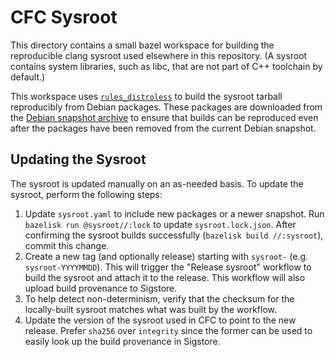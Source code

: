 # CFC Sysroot

This directory contains a small bazel workspace for building the reproducible
clang sysroot used elsewhere in this repository. (A sysroot contains system
libraries, such as libc, that are not part of C++ toolchain by default.)

This workspace uses
[`rules_distroless`](https://github.com/GoogleContainerTools/rules_distroless)
to build the sysroot tarball reproducibly from Debian packages. These packages
are downloaded from the [Debian snapshot archive](https://snapshot.debian.org/)
to ensure that builds can be reproduced even after the packages have been
removed from the current Debian snapshot.

## Updating the Sysroot

The sysroot is updated manually on an as-needed basis. To update the sysroot,
perform the following steps:

1.  Update `sysroot.yaml` to include new packages or a newer snapshot. Run
    `bazelisk run @sysroot//:lock` to update `sysroot.lock.json`. After
    confirming the sysroot builds successfully (`bazelisk build //:sysroot`),
    commit this change.
2.  Create a new tag (and optionally release) starting with `sysroot-` (e.g.
    `sysroot-YYYYMMDD`). This will trigger the "Release sysroot" workflow to
    build the sysroot and attach it to the release. This workflow will also
    upload build provenance to Sigstore.
3.  To help detect non-determinism, verify that the checksum for the
    locally-built sysroot matches what was built by the workflow.
4.  Update the version of the sysroot used in CFC to point to the new release.
    Prefer `sha256` over `integrity` since the former can be used to easily look
    up the build provenance in Sigstore.
